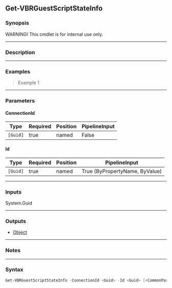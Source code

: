 Get-VBRGuestScriptStateInfo
---------------------------

### Synopsis
WARNING! This cmdlet is for internal use only.

---

### Description

---

### Examples
> Example 1

---

### Parameters
#### **ConnectionId**

|Type    |Required|Position|PipelineInput|
|--------|--------|--------|-------------|
|`[Guid]`|true    |named   |False        |

#### **Id**

|Type    |Required|Position|PipelineInput                 |
|--------|--------|--------|------------------------------|
|`[Guid]`|true    |named   |True (ByPropertyName, ByValue)|

---

### Inputs
System.Guid

---

### Outputs
* [Object](https://learn.microsoft.com/en-us/dotnet/api/System.Object)

---

### Notes

---

### Syntax
```PowerShell
Get-VBRGuestScriptStateInfo -ConnectionId <Guid> -Id <Guid> [<CommonParameters>]
```
